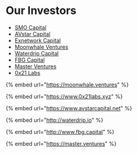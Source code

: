 # Our Investors

* [SMO Capital ](https://www.smocapital.net)
* [AVstar Capital ](https://www.avstarcapital.net)
* [Exnetwork Capital ](https://exnetworkcapital.com)
* [Moonwhale Ventures ](https://moonwhale.ventures/moonwhale)
* [Waterdrip Capital](http://waterdrip.io)
* [FBG Capital ](http://fbg.capital)
* [Master Ventures](https://master.ventures)
* [0x21 Labs](https://www.0x21labs.xyz)

{% embed url="https://moonwhale.ventures" %}

{% embed url="https://www.0x21labs.xyz" %}

{% embed url="https://www.avstarcapital.net" %}

{% embed url="http://waterdrip.io" %}

{% embed url="http://www.fbg.capital" %}

{% embed url="https://master.ventures" %}
